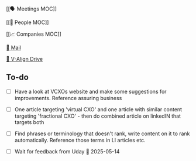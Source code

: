 [[🗣️ Meetings MOC]] 

[[👥 People MOC]] 

[[📈 Companies MOC]]

[📧 Mail](https://outlook.office.com/mail/)

[💾 V-Align Drive](https://wizzics-my.sharepoint.com/personal/dean_assuringbusiness_com/_layouts/15/onedrive.aspx?id=%2Fpersonal%2Fdean_assuringbusiness_com%2FDocuments%2FVCXO%2FClients%2FV-Align&ga=1)

## To-do

- [ ] Have a look at VCXOs website and make some suggestions for improvements. Reference assuring business
- [ ] One article targeting 'virtual CXO' and one article with similar content targeting 'fractional CXO' - then do combined article on linkedIN that targets both
- [ ] Find phrases or terminology that doesn't rank, write content on it to rank automatically. Reference those terms in LI articles etc.
- [ ] Wait for feedback from Uday 📅 2025-05-14



